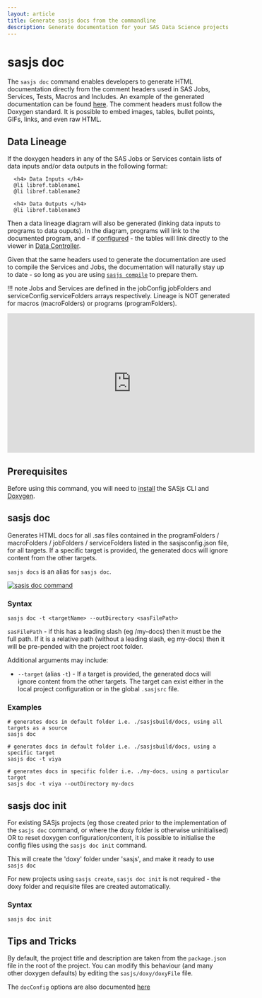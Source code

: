 ```yaml
---
layout: article
title: Generate sasjs docs from the commandline
description: Generate documentation for your SAS Data Science projects and SAS backend using the `sasjs doc` commmand and Doxygen
---
```


# sasjs doc

The `sasjs doc` command enables developers to generate HTML documentation directly from the comment headers used in SAS Jobs, Services, Tests, Macros and Includes.  An example of the generated documentation can be found [here](https://core.sasjs.io).  The comment headers must follow the Doxygen standard.  It is possible to embed images, tables, bullet points, GIFs, links, and even raw HTML.

## Data Lineage

If the doxygen headers in any of the SAS Jobs or Services contain lists of data inputs and/or data outputs in the following format:

```
  <h4> Data Inputs </h4>
  @li libref.tablename1
  @li libref.tablename2

  <h4> Data Outputs </h4>
  @li libref.tablename3

```

Then a data lineage diagram will also be generated (linking data inputs to programs to data ouputs). In the diagram, programs will link to the documented program, and - if [configured](https://cli.sasjs.io/sasjsconfig.html#docConfig) - the tables will link directly to the viewer in [Data Controller](https://datacontroller.io).

Given that the same headers used to generate the documentation are used to compile the Services and Jobs, the documentation will naturally stay up to date - so long as you are using [`sasjs compile`](https://cli.sasjs.io/compile/) to prepare them.

!!! note
    Jobs and Services are defined in the jobConfig.jobFolders and serviceConfig.serviceFolders arrays respectively.  Lineage is NOT generated for macros (macroFolders) or programs (programFolders).  

<iframe width="560" height="315" src="https://www.youtube.com/embed/Sb1DqTLgVyQ" title="SAS Data Lineage" frameborder="0" allow="accelerometer; autoplay; clipboard-write; encrypted-media; gyroscope; picture-in-picture" allowfullscreen></iframe>

## Prerequisites

Before using this command, you will need to [install](/installation) the SASjs CLI and [Doxygen](https://www.doxygen.nl/download.html#srcbin).

## sasjs doc

Generates HTML docs for all .sas files contained in the programFolders / macroFolders / jobFolders / serviceFolders listed in the sasjsconfig.json file, for all targets. If a specific target is provided, the generated docs will ignore content from the other targets.

`sasjs docs` is an alias for `sasjs doc`.

[![sasjs doc command](https://img.youtube.com/vi/ESNdCtXKRrw/0.jpg)](https://www.youtube.com/watch?v=ESNdCtXKRrw)

### Syntax

```
sasjs doc -t <targetName> --outDirectory <sasFilePath>
```

`sasFilePath` - if this has a leading slash (eg /my-docs) then it must be the full path. If it is a relative path (without a leading slash, eg my-docs) then it will be pre-pended with the project root folder.

Additional arguments may include:

- `--target` (alias `-t`) - If a target is provided, the generated docs will ignore content from the other targets.
  The target can exist either in the local project configuration or in the global `.sasjsrc` file.

### Examples

```
# generates docs in default folder i.e. ./sasjsbuild/docs, using all targets as a source
sasjs doc

# generates docs in default folder i.e. ./sasjsbuild/docs, using a specific target
sasjs doc -t viya

# generates docs in specific folder i.e. ./my-docs, using a particular target
sasjs doc -t viya --outDirectory my-docs
```

## sasjs doc init

For existing SASjs projects (eg those created prior to the implementation of the `sasjs doc` command, or where the doxy folder is otherwise uninitialised) OR to reset doxygen configuration/content, it is possible to initialise the config files using the `sasjs doc init` command.

This will create the 'doxy' folder under 'sasjs', and make it ready to use `sasjs doc`

For new projects using `sasjs create`, `sasjs doc init` is not required - the doxy folder and requisite files are created automatically.

### Syntax

```
sasjs doc init
```

## Tips and Tricks

By default, the project title and description are taken from the `package.json` file in the root of the project.  You can modify this behaviour (and many other doxygen defaults) by editing the `sasjs/doxy/doxyFile` file.

The `docConfig` options are also documented [here](https://cli.sasjs.io/sasjsconfig.html#docConfig)
